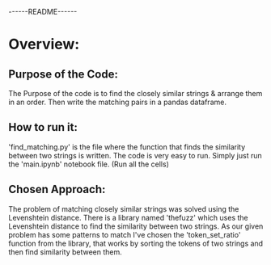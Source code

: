 ------README------

# Overview:


## Purpose of the Code:

The Purpose of the code is to find the closely similar strings & arrange them in an order.
Then write the matching pairs in a pandas dataframe.


## How to run it:

'find_matching.py' is the file where the function that finds the similarity between two strings is written.
The code is very easy to run. Simply just run the 'main.ipynb' notebook file. (Run all the cells)


## Chosen Approach:

The problem of matching closely similar strings was solved using the Levenshtein distance.
There is a library named 'thefuzz' which uses the Levenshtein distance to find the similarity between two strings.
As our given problem has some patterns to match I've chosen the 'token_set_ratio' function from the library, 
that works by sorting the tokens of two strings and then find similarity between them.
